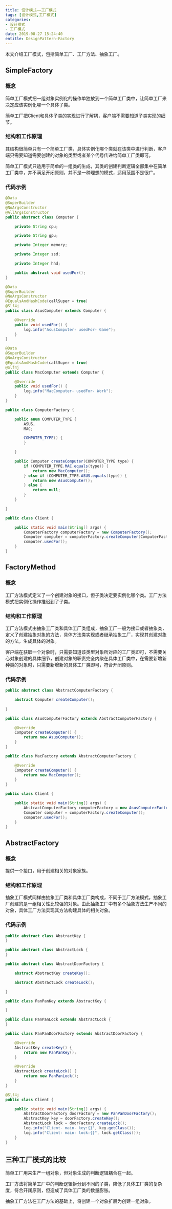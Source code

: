 ```yaml
---
title: 设计模式——工厂模式
tags: [设计模式,工厂模式]
categories:
- 设计模式
- 工厂模式
date: 2019-08-27 15:24:40
entitle: DesignPattern-Factory
---
```

本文介绍工厂模式，包括简单工厂、工厂方法、抽象工厂。
<!--more-->

## SimpleFactory

### 概念

简单工厂模式把一组对象实例化的操作单独放到一个简单工厂类中，让简单工厂来决定应该实例化哪一个具体子类。

简单工厂把Client和具体子类的实现进行了解耦，客户端不需要知道子类实现的细节。

### 结构和工作原理

其结构很简单只有一个简单工厂类，具体实例化哪个类就在该类中进行判断，客户端只需要知道需要创建的对象的类型或者某个代号传递给简单工厂类即可。

简单工厂模式只适用于简单的一组类的生成，其类的创建判断逻辑全部集中在简单工厂类中，并不满足开闭原则，并不是一种理想的模式，适用范围不是很广。

### 代码示例

```java
@Data
@SuperBuilder
@NoArgsConstructor
@AllArgsConstructor
public abstract class Computer {

    private String cpu;

    private String gpu;

    private Integer memory;

    private Integer ssd;

    private Integer hhd;

    public abstract void usedFor();
}
```

```java
@Data
@SuperBuilder
@NoArgsConstructor
@EqualsAndHashCode(callSuper = true)
@Slf4j
public class AsusComputer extends Computer {

    @Override
    public void usedFor() {
        log.info("AsusComputer- usedFor- Game");
    }
}
```

```java
@Data
@SuperBuilder
@NoArgsConstructor
@EqualsAndHashCode(callSuper = true)
@Slf4j
public class MacComputer extends Computer {

    @Override
    public void usedFor() {
        log.info("MacComputer- usedFor- Work");
    }
}

```

```java
public class ComputerFactory {

    public enum COMPUTER_TYPE {
        ASUS,
        MAC;

        COMPUTER_TYPE() {
        }

    }

    public Computer createComputer(COMPUTER_TYPE type) {
        if (COMPUTER_TYPE.MAC.equals(type)) {
            return new MacComputer();
        } else if (COMPUTER_TYPE.ASUS.equals(type)) {
            return new AsusComputer();
        } else {
            return null;
        }
    }

}

```

```java
public class Client {

    public static void main(String[] args) {
        ComputerFactory computerFactory = new ComputerFactory();
        Computer computer = computerFactory.createComputer(ComputerFactory.COMPUTER_TYPE.MAC);
        computer.usedFor();
    }
}

```

## FactoryMethod

### 概念

工厂方法模式定义了一个创建对象的接口，但子类决定要实例化哪个类。工厂方法模式把实例化操作推迟到了子类。

### 结构和工作原理

工厂方法模式由抽象工厂类和具体工厂类组成，抽象工厂一般为接口或者抽象类，定义了创建抽象对象的方法，具体方法类实现或者继承抽象工厂，实现其创建对象的方法，生成具体的对象。

客户端在获取一个对象时，只需要知道该类型对象所对应的工厂类即可，不需要关心对象创建的具体细节，创建对象的职责完全内聚在具体工厂类中，在需要新增新种类的对象时，只需要新增新的具体工厂类即可，符合开闭原则。

### 代码示例

```java
public abstract class AbstractComputerFactory {

    abstract Computer createComputer();
    
}
```

```java
public class AsusComputerFactory extends AbstractComputerFactory {

    @Override
    Computer createComputer() {
        return new AsusComputer();
    }
}

```

```java
public class MacFactory extends AbstractComputerFactory {

    @Override
    Computer createComputer() {
        return new MacComputer();
    }
}

```

```java
public class Client {

    public static void main(String[] args) {
        AbstractComputerFactory computerFactory = new AsusComputerFactory();
        Computer computer = computerFactory.createComputer();
        computer.usedFor();
    }
}

```

## AbstractFactory

### 概念

提供一个接口，用于创建相关的对象家族。

### 结构和工作原理

抽象工厂模式同样由抽象工厂类和具体工厂类构成，不同于工厂方法模式，抽象工厂创建的是一组相关性比较强的对象。由此抽象工厂中有多个抽象方法生产不同的对象，具体工厂方法实现其方法构建具体的相关对象。



### 代码示例

```java
public abstract class AbstractKey {
}
```

```java
public abstract class AbstractLock {
}
```

```java
public abstract class AbstractDoorFactory {

    abstract AbstractKey createKey();

    abstract AbstractLock createLock();

}
```

```java
public class PanPanKey extends AbstractKey {

}
```

```java
public class PanPanLock extends AbstractLock {
}
```

```java
public class PanPanDoorFactory extends AbstractDoorFactory {

    @Override
    AbstractKey createKey() {
        return new PanPanKey();
    }

    @Override
    AbstractLock createLock() {
        return new PanPanLock();
    }
}
```

```java
@Slf4j
public class Client {

    public static void main(String[] args) {
        AbstractDoorFactory doorFactory = new PanPanDoorFactory();
        AbstractKey key = doorFactory.createKey();
        AbstractLock lock = doorFactory.createLock();
        log.info("Client- main- key:{}", key.getClass());
        log.info("Client- main- lock:{}", lock.getClass());
    }
}
```

## 三种工厂模式的比较

简单工厂用来生产一组对象，但对象生成的判断逻辑耦合在一起。

工厂方法将简单工厂中的判断逻辑拆分到不同的子类，降低了具体工厂类的复杂度，符合开闭原则，但造成了具体工厂类的数量膨胀。

抽象工厂方法在工厂方法的基础上，将创建一个对象扩展为创建一组对象。